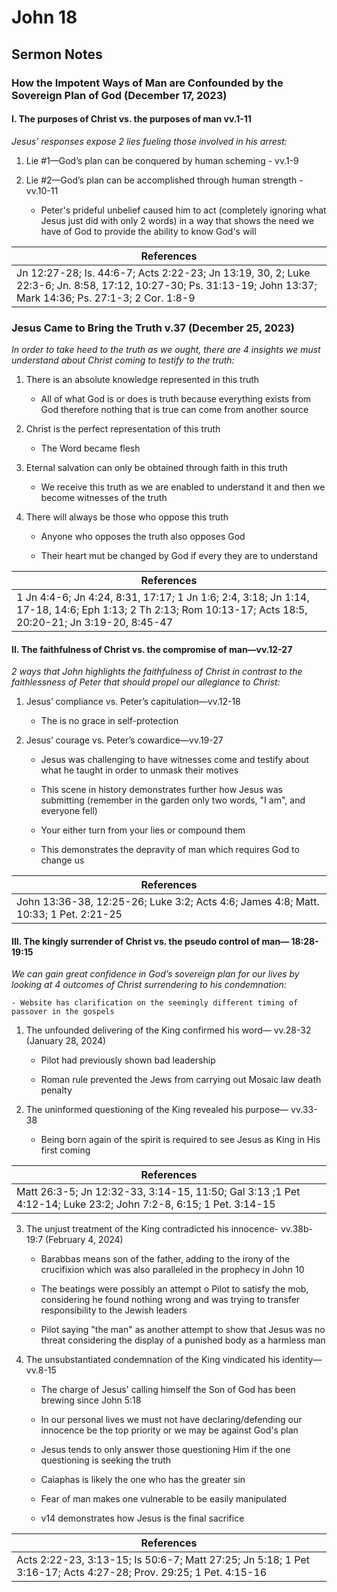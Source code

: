# John 18

## Sermon Notes

### How the Impotent Ways of Man are Confounded by the Sovereign Plan of God (December 17, 2023)

#### I. The purposes of Christ vs. the purposes of man vv.1-11

_Jesus’ responses expose 2 lies fueling those involved in his arrest:_

1. Lie #1—God’s plan can be conquered by human scheming - vv.1-9

2. Lie #2—God’s plan can be accomplished through human strength -  vv.10-11

    - Peter's prideful unbelief caused him to act (completely ignoring what Jesus just did with only 2 words) in a way that shows the need we have of God to provide the ability to know God's will

|References|
|-|
|Jn 12:27-28; Is. 44:6-7; Acts 2:22-23; Jn 13:19, 30, 2; Luke 22:3-6; Jn. 8:58, 17:12, 10:27-30; Ps. 31:13-19; John 13:37; Mark 14:36; Ps. 27:1-3; 2 Cor. 1:8-9|

### Jesus Came to Bring the Truth v.37 (December 25, 2023)

_In order to take heed to the truth as we ought, there are 4 insights we must understand about Christ coming to testify to the truth:_

1. There is an absolute knowledge represented in this truth

    - All of what God is or does is truth because everything exists from God therefore nothing that is true can come from another source

1. Christ is the perfect representation of this truth

    - The Word became flesh

1. Eternal salvation can only be obtained through faith in this truth

    - We receive this truth as we are enabled to understand it and then we become witnesses of the truth

1. There will always be those who oppose this truth

    - Anyone who opposes the truth also opposes God

    - Their heart mut be changed by God if every they are to understand

|References|
|-|
|1 Jn 4:4-6; Jn 4:24, 8:31, 17:17; 1 Jn 1:6; 2:4, 3:18; Jn 1:14, 17-18, 14:6; Eph 1:13; 2 Th 2:13; Rom 10:13-17; Acts 18:5, 20:20-21; Jn 3:19-20, 8:45-47|

#### II. The faithfulness of Christ vs. the compromise of man—vv.12-27

_2 ways that John highlights the faithfulness of Christ in contrast to the faithlessness of Peter that should propel our allegiance to Christ:_

1. Jesus’ compliance vs. Peter’s capitulation—vv.12-18

    - The is no grace in self-protection

2. Jesus’ courage vs. Peter’s cowardice—vv.19-27

    - Jesus was challenging to have witnesses come and testify about what he taught in order to unmask their motives

    - This scene in history demonstrates further how Jesus was submitting (remember in the garden only two words, "I am", and everyone fell)

    - Your either turn from your lies or compound them

    - This demonstrates the depravity of man which requires God to change us

|References|
|-|
|John 13:36-38, 12:25-26; Luke 3:2; Acts 4:6; James 4:8; Matt. 10:33; 1 Pet. 2:21-25|

#### III. The kingly surrender of Christ vs. the pseudo control of man— 18:28-19:15

_We can gain great confidence in God’s sovereign plan for our lives by looking at 4 outcomes of Christ surrendering to his condemnation:_

    - Website has clarification on the seemingly different timing of passover in the gospels

1. The unfounded delivering of the King confirmed his word— vv.28-32 (January 28, 2024)

    - Pilot had previously shown bad leadership

    - Roman rule prevented the Jews from carrying out Mosaic law death penalty

1. The uninformed questioning of the King revealed his purpose— vv.33-38

    - Being born again of the spirit is required to see Jesus as King in His first coming

|References|
|-|
|Matt 26:3-5; Jn 12:32-33, 3:14-15, 11:50; Gal 3:13 ;1 Pet 4:12-14; Luke 23:2; John 7:2-8, 6:15; 1 Pet. 3:14-15|

3. The unjust treatment of the King contradicted his innocence- vv.38b-19:7 (February 4, 2024)

    - Barabbas means son of the father, adding to the irony of the crucifixion which was also paralleled in the prophecy in John 10

    - The beatings were possibly an attempt o Pilot to satisfy the mob, considering he found nothing wrong and was trying to transfer responsibility to the Jewish leaders

    - Pilot saying "the man" as another attempt to show that Jesus was no threat considering the display of a punished body as a harmless man

1. The unsubstantiated condemnation of the King vindicated his identity—vv.8-15

    - The charge of Jesus' calling himself the Son of God has been brewing since John 5:18

    - In our personal lives we must not have declaring/defending our innocence be the top priority or we may be against God's plan

    - Jesus tends to only answer those questioning Him if the one questioning is seeking the truth

    - Caiaphas is likely the one who has the greater sin

    - Fear of man makes one  vulnerable to be easily manipulated

    - v14 demonstrates how Jesus is the final sacrifice

|References|
|-|
|Acts 2:22-23, 3:13-15; Is 50:6-7; Matt 27:25; Jn 5:18; 1 Pet 3:16-17; Acts 4:27-28; Prov. 29:25; 1 Pet. 4:15-16|
